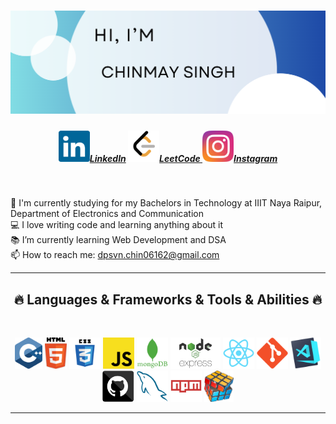 

<h1 align="center">
 <img src="https://github.com/CHINMAY02CS/CHINMAY02CS/blob/main/HEADER.png">

</h1>

<h5 align="center">
  <a href="https://www.linkedin.com/in/chinmaycs/" title="LinkedIn Profile"><img width="50" src="linkedin.svg">LinkedIn</a>
 <a href="https://www.leetcode.com/CHINMAYSINGH02CS" title="LeetCode Profile"><img width="50" src="LeetCode_logo_black.png">LeetCode </a>
  <a href="https://www.instagram.com/chinmay_singh___/" title="Instagram Profile"><img width="50" src="instagram.svg">Instagram</a>
</h5>
<br>
<p align="center">
  
  🔬 I'm currently studying for my Bachelors in Technology at IIIT Naya Raipur, Department of Electronics and Communication
  <br>
  💻 I love writing code and learning anything about it
  <br>
  📚 I’m currently learning Web Development and DSA
  <br>
  📫 How to reach me: <a href="mailto: dpsvn.chin06162@gmail.com">dpsvn.chin06162@gmail.com</a>
</p>

<hr>
<h2 align="center">🔥 Languages & Frameworks & Tools & Abilities 🔥</h2>
<br>
<p align="center">
 <img title="C++" height="50" src="cpp.svg">
  <img title="HTML5" height="50" src="html5.svg">
  <img title="CSS" height="50" src="css.svg">
 <img title="Javascript" height="50" src="javascript.svg">
 <img title="MongoDB" height="50" src="mongodb.png">
 <img title="Node Express" height="50" src="node.svg">
  <img title="React" height="50" src="react-original.svg">
  <img title="Git" height="50" src="git-original.svg">
  <img title="Visual Studio Code" height="50" src="vscode.png">
  <img title="GitHub" height="50" src="github.svg">
  <img title="MySQL" height="50" src="mysql.svg">
  <img title="npm" height="50" src="npm.svg">
 <img title="Problem Solving" height="50" src="problemSolving.png">
</p>




<hr>


